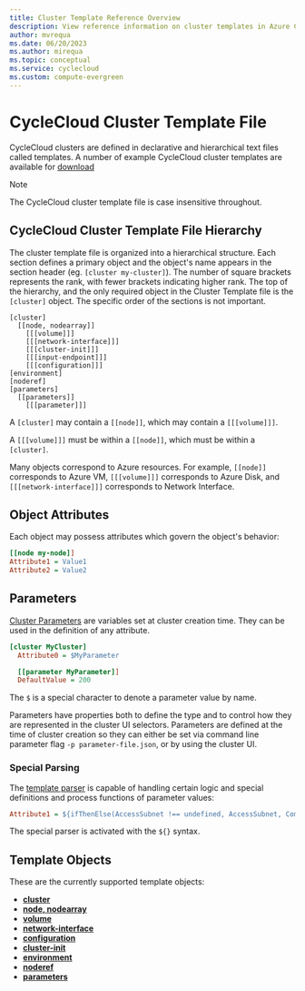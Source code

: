 ```yaml
---
title: Cluster Template Reference Overview
description: View reference information on cluster templates in Azure CycleCloud. See cluster template file hierarchy, object attributes, parameters, and template objects.
author: mvrequa
ms.date: 06/20/2023
ms.author: mirequa
ms.topic: conceptual
ms.service: cyclecloud
ms.custom: compute-evergreen
---
```


# CycleCloud Cluster Template File

CycleCloud clusters are defined in declarative and hierarchical text files called templates. A number of example CycleCloud cluster templates are available for [download](~/download-cluster-templates.md)

> [!NOTE]
> The CycleCloud cluster template file is case insensitive throughout.

## CycleCloud Cluster Template File Hierarchy

The cluster template file is organized into a hierarchical structure. Each section defines a primary object and the object's name appears in the section header (eg. `[cluster my-cluster]`). The number of square brackets represents the rank, with fewer brackets indicating higher rank. The top of the hierarchy, and the only required object in the Cluster Template file is the `[cluster]` object. The specific order of the sections is not important.

``` template
[cluster]
  [[node, nodearray]]
    [[[volume]]]
    [[[network-interface]]]
    [[[cluster-init]]]
    [[[input-endpoint]]]
    [[[configuration]]]
[environment]
[noderef]
[parameters]
  [[parameters]]
    [[[parameter]]]
```

A `[cluster]` may contain a `[[node]]`, which may contain a `[[[volume]]]`.

A `[[[volume]]]` must be within a `[[node]]`, which must be within a `[cluster]`.

Many objects correspond to Azure resources. For example, `[[node]]` corresponds to Azure VM, `[[[volume]]]` corresponds to Azure Disk, and `[[[network-interface]]]` corresponds to Network Interface.

## Object Attributes

Each object may possess attributes which govern the object's behavior:

``` ini
[[node my-node]]
Attribute1 = Value1
Attribute2 = Value2
```

## Parameters

[Cluster Parameters](./parameter-reference.md) are variables set at cluster creation time. They can be used in the definition of any attribute.

``` ini
[cluster MyCluster]
  Attribute0 = $MyParameter

  [[parameter MyParameter]]
  DefaultValue = 200
```

The `$` is a special character to denote a parameter value by name.  

Parameters have properties both to define the type and to control how they are represented in the cluster UI selectors. Parameters are defined
at the time of cluster creation so they can either be set via command line parameter flag `-p parameter-file.json`, or by using the cluster UI.

### Special Parsing

The [template parser](./special-parsing.md) is capable of handling certain logic and special definitions and process functions of parameter values:

``` ini
Attribute1 = ${ifThenElse(AccessSubnet !== undefined, AccessSubnet, ComputeSubnet)}
```

The special parser is activated with the `${}` syntax.

## Template Objects

These are the currently supported template objects:

* [**cluster**](./cluster-reference.md)
* [**node, nodearray**](./node-nodearray-reference.md)
* [**volume**](./volume-reference.md)
* [**network-interface**](./network-interface-reference.md)
* [**configuration**](./configuration-reference.md)
* [**cluster-init**](./cluster-init-reference.md)
* [**environment**](./environment-reference.md)
* [**noderef**](./noderef-reference.md)
* [**parameters**](./parameter-reference.md)
